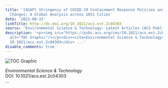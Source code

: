 ```yaml
---
title: '[ASAP] Stringency of COVID-19 Containment Response Policies and Air Quality
  Changes: A Global Analysis across 1851 Cities'
date: '2022-08-15'
linkTitle: http://dx.doi.org/10.1021/acs.est.2c04303
source: 'Environmental Science & Technology: Latest Articles (ACS Publications)'
description: '<p><img src="https://pubs.acs.org/cms/10.1021/acs.est.2c04303/asset/images/medium/es2c04303_0006.gif"
  alt="TOC Graphic"/></p><div><cite>Environmental Science & Technology</cite></div><div>DOI:
  10.1021/acs.est.2c04303</div> ...'
disable_comments: true
---
```

<p><img src="https://pubs.acs.org/cms/10.1021/acs.est.2c04303/asset/images/medium/es2c04303_0006.gif" alt="TOC Graphic"/></p><div><cite>Environmental Science & Technology</cite></div><div>DOI: 10.1021/acs.est.2c04303</div> ...